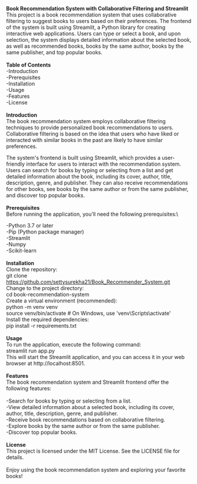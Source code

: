 **Book Recommendation System with Collaborative Filtering and Streamlit**\
This project is a book recommendation system that uses collaborative filtering to suggest books to users based on their preferences. The frontend of the system is built using Streamlit, a Python library for creating interactive web applications. Users can type or select a book, and upon selection, the system displays detailed information about the selected book, as well as recommended books, books by the same author, books by the same publisher, and top popular books.\
\
**Table of Contents**\
-Introduction\
-Prerequisites\
-Installation\
-Usage\
-Features\
-License\
\
**Introduction**\
The book recommendation system employs collaborative filtering techniques to provide personalized book recommendations to users. Collaborative filtering is based on the idea that users who have liked or interacted with similar books in the past are likely to have similar preferences.

The system's frontend is built using Streamlit, which provides a user-friendly interface for users to interact with the recommendation system. Users can search for books by typing or selecting from a list and get detailed information about the book, including its cover, author, title, description, genre, and publisher. They can also receive recommendations for other books, see books by the same author or from the same publisher, and discover top popular books.\
\
**Prerequisites**\
Before running the application, you'll need the following prerequisites:\

-Python 3.7 or later\
-Pip (Python package manager)\
-Streamlit\
-Numpy\
-Scikit-learn\
\
**Installation**\
Clone the repository:\
git clone https://github.com/settysurekha21/Book_Recommender_System.git   \
Change to the project directory:\
cd book-recommendation-system\
Create a virtual environment (recommended):\
python -m venv venv\
source venv/bin/activate  # On Windows, use 'venv\Scripts\activate'  \
Install the required dependencies:\
pip install -r requirements.txt  \
\
**Usage**\
To run the application, execute the following command:\
streamlit run app.py\
This will start the Streamlit application, and you can access it in your web browser at http://localhost:8501.  \
\
**Features**\
The book recommendation system and Streamlit frontend offer the following features:\
\
-Search for books by typing or selecting from a list.\
-View detailed information about a selected book, including its cover, author, title, description, genre, and publisher.\
-Receive book recommendations based on collaborative filtering.\
-Explore books by the same author or from the same publisher.\
-Discover top popular books.\
\
**License**\
This project is licensed under the MIT License. See the LICENSE file for details.\
\
Enjoy using the book recommendation system and exploring your favorite books!






